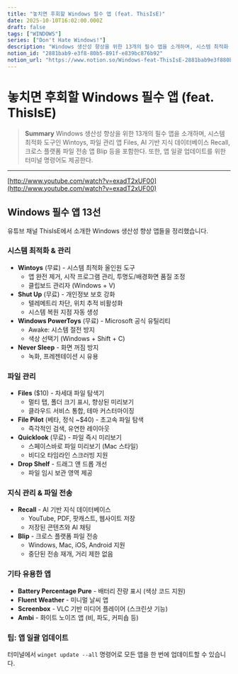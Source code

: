 ```yaml
---
title: "놓치면 후회할 Windows 필수 앱 (feat. ThisIsE)"
date: 2025-10-10T16:02:00.000Z
draft: false
tags: ["WINDOWS"]
series: ["Don't Hate Windows!"]
description: "Windows 생산성 향상을 위한 13개의 필수 앱을 소개하며, 시스템 최적화 도구인 Wintoys, 파일 관리 앱 Files, AI 기반 지식 데이터베이스 Recall, 크로스 플랫폼 파일 전송 앱 Blip 등을 포함한다. 또한, 앱 일괄 업데이트를 위한 터미널 명령어도 제공한다."
notion_id: "2881bab9-e3f8-80b5-891f-e839bc876b92"
notion_url: "https://www.notion.so/Windows-feat-ThisIsE-2881bab9e3f880b5891fe839bc876b92"
---
```


# 놓치면 후회할 Windows 필수 앱 (feat. ThisIsE)

> **Summary**
> Windows 생산성 향상을 위한 13개의 필수 앱을 소개하며, 시스템 최적화 도구인 Wintoys, 파일 관리 앱 Files, AI 기반 지식 데이터베이스 Recall, 크로스 플랫폼 파일 전송 앱 Blip 등을 포함한다. 또한, 앱 일괄 업데이트를 위한 터미널 명령어도 제공한다.

---


[http://www.youtube.com/watch?v=exadT2xUF00](http://www.youtube.com/watch?v=exadT2xUF00)

## Windows 필수 앱 13선

유튜브 채널 ThisIsE에서 소개한 Windows 생산성 향상 앱들을 정리했습니다.

### 시스템 최적화 & 관리

- **Wintoys** (무료) - 시스템 최적화 올인원 도구
  - 앱 완전 제거, 시작 프로그램 관리, 투명도/배경화면 품질 조정
  - 클립보드 관리자 (Windows + V)
- **Shut Up** (무료) - 개인정보 보호 강화
  - 텔레메트리 차단, 위치 추적 비활성화
  - 시스템 복원 지점 자동 생성
- **Windows PowerToys** (무료) - Microsoft 공식 유틸리티
  - Awake: 시스템 절전 방지
  - 색상 선택기 (Windows + Shift + C)
- **Never Sleep** - 화면 꺼짐 방지
  - 녹화, 프레젠테이션 시 유용
### 파일 관리

- **Files** ($10) - 차세대 파일 탐색기
  - 멀티 탭, 폴더 크기 표시, 향상된 미리보기
  - 클라우드 서비스 통합, 테마 커스터마이징
- **File Pilot** (베타, 정식 ~$40) - 초고속 파일 탐색
  - 즉각적인 검색, 유연한 레이아웃
- **Quicklook** (무료) - 파일 즉시 미리보기
  - 스페이스바로 파일 미리보기 (Mac 스타일)
  - 비디오 타임라인 스크러빙 지원
- **Drop Shelf** - 드래그 앤 드롭 개선
  - 파일 임시 보관 영역 제공
### 지식 관리 & 파일 전송

- **Recall** - AI 기반 지식 데이터베이스
  - YouTube, PDF, 팟캐스트, 웹사이트 저장
  - 저장된 콘텐츠와 AI 채팅
- **Blip** - 크로스 플랫폼 파일 전송
  - Windows, Mac, iOS, Android 지원
  - 중단된 전송 재개, 거리 제한 없음
### 기타 유용한 앱

- **Battery Percentage Pure** - 배터리 잔량 표시 (색상 코드 지원)
- **Fluent Weather** - 미니멀 날씨 앱
- **Screenbox** - VLC 기반 미디어 플레이어 (스크린샷 기능)
- **Ambi** - 화이트 노이즈 앱 (비, 파도, 커피숍 등)
### 팁: 앱 일괄 업데이트

터미널에서 `winget update --all` 명령어로 모든 앱을 한 번에 업데이트할 수 있습니다.

